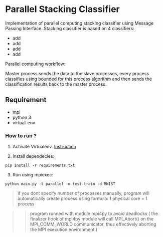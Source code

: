 # Parallel Stacking Classifier

Implementation of parallel computing stacking classifier using Message Passing Interface.
Stacking classifier is based on 4 classifiers:
- add
- add
- add
- add

Parallel computing workflow:

Master process sends the data to the slave processes, every process classifies using bounded for this process algorithm and then sends the classification results back to the master process.


## Requirement

- mpi 
- python 3
- virtual-env

### How to run ?

1) Activate Virtualenv. [Instruction](https://virtualenv.pypa.io/en/latest/userguide/)


2) Install dependecies:

```
pip install -r requirements.txt
```

3) Run using mpiexec:

```
python main.py -t parallel -m test-train -d MNIST
```
> if you dont specify number of processes manually, program will automatically create process using formula: 1 physical core = 1 process

>> program runned with module mpi4py to avoid deadlocks ( the finalizer hook of mpi4py module will call MPI_Abort() on the MPI_COMM_WORLD communicator, thus effectively aborting the MPI execution environment.)
